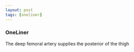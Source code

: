 ```yaml
---
layout: post
tags: [oneliner]
---
```



### OneLiner

The deep femoral artery supplies the posterior of the thigh
